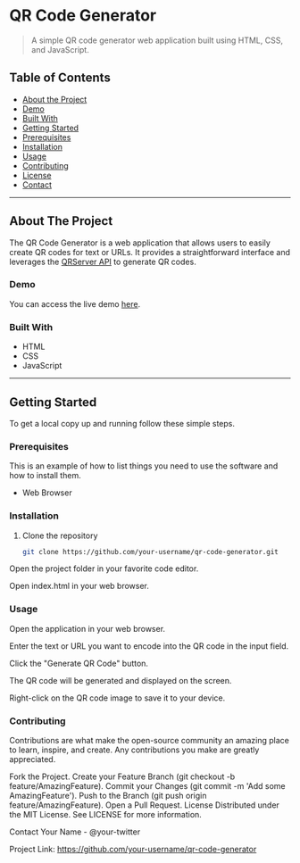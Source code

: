 # QR Code Generator
> A simple QR code generator web application built using HTML, CSS, and JavaScript.

## Table of Contents

- [About the Project](#about-the-project)
- [Demo](#demo)
- [Built With](#built-with)
- [Getting Started](#getting-started)
- [Prerequisites](#prerequisites)
- [Installation](#installation)
- [Usage](#usage)
- [Contributing](#contributing)
- [License](#license)
- [Contact](#contact)

---

## About The Project

The QR Code Generator is a web application that allows users to easily create QR codes for text or URLs. It provides a straightforward interface and leverages the [QRServer API](https://api.qrserver.com/) to generate QR codes.

### Demo

You can access the live demo [here](#insert-link-to-live-demo).

### Built With

- HTML
- CSS
- JavaScript

---

## Getting Started

To get a local copy up and running follow these simple steps.

### Prerequisites

This is an example of how to list things you need to use the software and how to install them.

- Web Browser

### Installation

1. Clone the repository

   ```sh
   git clone https://github.com/your-username/qr-code-generator.git

Open the project folder in your favorite code editor.

Open index.html in your web browser.

### Usage
Open the application in your web browser.

Enter the text or URL you want to encode into the QR code in the input field.

Click the "Generate QR Code" button.

The QR code will be generated and displayed on the screen.

Right-click on the QR code image to save it to your device.

### Contributing
Contributions are what make the open-source community an amazing place to learn, inspire, and create. Any contributions you make are greatly appreciated.

Fork the Project.
Create your Feature Branch (git checkout -b feature/AmazingFeature).
Commit your Changes (git commit -m 'Add some AmazingFeature').
Push to the Branch (git push origin feature/AmazingFeature).
Open a Pull Request.
License
Distributed under the MIT License. See LICENSE for more information.

Contact
Your Name - @your-twitter

Project Link: https://github.com/your-username/qr-code-generator

